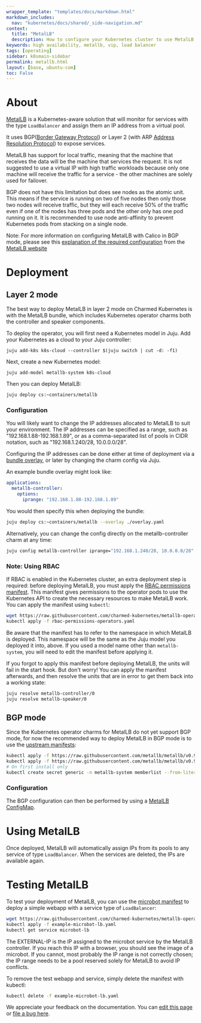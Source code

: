 ```yaml
---
wrapper_template: "templates/docs/markdown.html"
markdown_includes:
  nav: "kubernetes/docs/shared/_side-navigation.md"
context:
  title: "MetalLB"
  description: How to configure your Kubernetes cluster to use MetalLB.
keywords: high availability, metallb, vip, load balancer
tags: [operating]
sidebar: k8smain-sidebar
permalink: metallb.html
layout: [base, ubuntu-com]
toc: False
---
```

# About

[MetalLB][metallb] is a Kubernetes-aware solution that will monitor for services with
the type `LoadBalancer` and assign them an IP address from a virtual pool.

It uses BGP([Border Gateway Protocol][bgp]) or Layer 2 (with ARP [Address Resolution Protocol][arp])
to expose services.

MetalLB has support for local traffic, meaning that the machine that receives the
data will be the machine that services the request. It is not suggested to use a
virtual IP with high traffic workloads because only one machine will receive the
traffic for a service - the other machines are solely used for failover.

BGP does not have this limitation but does see nodes as the atomic unit. This means
if the service is running on two of five nodes then only those two nodes will receive
traffic, but they will each receive 50% of the traffic even if one of the nodes has
three pods and the other only has one pod running on it. It is recommended to use node
anti-affinity to prevent Kubernetes pods from stacking on a single node.

<div class="p-notification--positive">
<p markdown="1" class="p-notification__response">
<span class="p-notification__status">Note:</span>
For more information on configuring MetalLB with Calico in BGP mode,
please see this
<a href="https://metallb.universe.tf/configuration/calico/">
explanation of the required configuration</a> from the
<a href="https://metallb.universe.tf/"> MetalLB website</a>

</p></div>

# Deployment

## Layer 2 mode

The best way to deploy MetalLB in layer 2 mode on Charmed Kubernetes is with
the MetalLB bundle, which includes Kubernetes operator charms both the
controller and speaker components.

To deploy the operator, you will first need a Kubernetes model in Juju.
Add your Kubernetes as a cloud to your Juju controller:

```
juju add-k8s k8s-cloud --controller $(juju switch | cut -d: -f1)
```

Next, create a new Kubernetes model:

```
juju add-model metallb-system k8s-cloud
```

Then you can deploy MetalLB:

```bash
juju deploy cs:~containers/metallb
```

### Configuration

You will likely want to change the IP addresses allocated to MetalLB to suit
your environment. The IP addresses can be specified as a range, such as
"192.168.1.88-192.168.1.89", or as a comma-separated list of pools in CIDR
notation, such as "192.168.1.240/28, 10.0.0.0/28".

Configuring the IP addresses can be done either at time of deployment via a
[bundle overlay][], or later by changing the charm config via Juju.

An example bundle overlay might look like:

```yaml
applications:
  metallb-controller:
    options:
      iprange: "192.168.1.88-192.168.1.89"
```

You would then specify this when deploying the bundle:

```bash
juju deploy cs:~containers/metallb --overlay ./overlay.yaml
```

Alternatively, you can change the config directly on the metallb-controller
charm at any time:

```bash
juju config metallb-controller iprange="192.168.1.240/28, 10.0.0.0/28"
```

### Note: Using RBAC

If RBAC is enabled in the Kubernetes cluster, an extra deployment step is
required: before deploying MetalLB, you must apply the [RBAC permissions
manifest][rbac-manifest].  This manifest gives permissions to the operator pods
to use the Kubernetes API to create the necessary resources to make MetalLB
work. You can apply the manifest using `kubectl`:

```bash
wget https://raw.githubusercontent.com/charmed-kubernetes/metallb-operator/master/docs/rbac-permissions-operators.yaml
kubectl apply -f rbac-permissions-operators.yaml
```

Be aware that the manifest has to refer to the namespace in which MetalLB is
deployed.  This namespace will be the same as the Juju model you deployed it
into, above. If you used a model name other than `metallb-system`, you will
need to edit the manifest before applying it.

If you forgot to apply this manifest before deploying MetalLB, the units will
fail in the start hook. But don't worry! You can apply the manifest afterwards,
and then resolve the units that are in error to get them back into a working state:

```bash
juju resolve metallb-controller/0
juju resolve metallb-speaker/0
```

## BGP mode

Since the Kubernetes operator charms for MetalLB do not yet support BGP mode,
for now the recommended way to deploy MetalLB in BGP mode is to use the
[upstream manifests][]:

```bash
kubectl apply -f https://raw.githubusercontent.com/metallb/metallb/v0.9.3/manifests/namespace.yaml
kubectl apply -f https://raw.githubusercontent.com/metallb/metallb/v0.9.3/manifests/metallb.yaml
# On first install only
kubectl create secret generic -n metallb-system memberlist --from-literal=secretkey="$(openssl rand -base64 128)"
```

### Configuration

The BGP configuration can then be performed by using a [MetalLB ConfigMap][configmap].

# Using MetalLB

Once deployed, MetalLB will automatically assign IPs from its pools to any
service of type `LoadBalancer`. When the services are deleted, the IPs are
available again.

# Testing MetalLB

To test your deployment of MetalLB, you can use the [microbot manifest][] to
deploy a simple webapp with a service type of `LoadBalancer`:

```bash
wget https://raw.githubusercontent.com/charmed-kubernetes/metallb-operator/master/docs/example-microbot-lb.yaml
kubectl apply -f example-microbot-lb.yaml
kubectl get service microbot-lb
```

The EXTERNAL-IP is the IP assigned to the microbot service by the MetalLB controller.
If you reach this IP with a browser, you should see the image of a microbot. If you
cannot, most probably the IP range is not correctly chosen; the IP range needs to
be a pool reserved solely for MetalLB to avoid IP conflicts.

To remove the test webapp and service, simply delete the manifest with kubectl:

```bash
kubectl delete -f example-microbot-lb.yaml
```


<!-- LINKS -->

[metallb]: https://metallb.universe.tf
[arp]: https://tools.ietf.org/html/rfc826
[bgp]: https://tools.ietf.org/html/rfc1105
[bundle overlay]: https://juju.is/docs/charm-bundles#heading--overlay-bundles
[rbac-manifest]: https://raw.githubusercontent.com/charmed-kubernetes/metallb-operator/master/docs/rbac-permissions-operators.yaml
[upstream manifests]: https://github.com/metallb/metallb/tree/main/manifests
[configmap]: https://metallb.universe.tf/configuration/#bgp-configuration
[microbot manifest]: https://raw.githubusercontent.com/charmed-kubernetes/metallb-operator/master/docs/example-microbot-lb.yaml

<!-- FEEDBACK -->
<div class="p-notification--information">
  <p class="p-notification__response">
    We appreciate your feedback on the documentation. You can
    <a href="https://github.com/charmed-kubernetes/kubernetes-docs/edit/master/pages/k8s/metallb.md" >edit this page</a>
    or
    <a href="https://github.com/charmed-kubernetes/kubernetes-docs/issues/new" >file a bug here</a>.
  </p>
</div>
